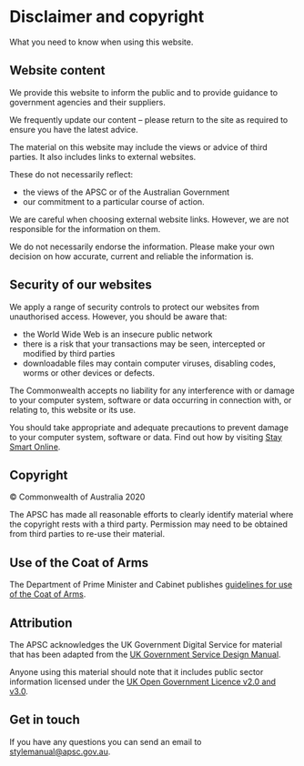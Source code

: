 Disclaimer and copyright
========================

What you need to know when using this website.

Website content
---------------

We provide this website to inform the public and to provide guidance to government agencies and their suppliers.

We frequently update our content – please return to the site as required to ensure you have the latest advice.

The material on this website may include the views or advice of third parties. It also includes links to external websites.

These do not necessarily reflect:

*   the views of the APSC or of the Australian Government
*   our commitment to a particular course of action.

We are careful when choosing external website links. However, we are not responsible for the information on them.

We do not necessarily endorse the information. Please make your own decision on how accurate, current and reliable the information is.

Security of our websites
------------------------

We apply a range of security controls to protect our websites from unauthorised access. However, you should be aware that:

*   the World Wide Web is an insecure public network
*   there is a risk that your transactions may be seen, intercepted or modified by third parties
*   downloadable files may contain computer viruses, disabling codes, worms or other devices or defects.

The Commonwealth accepts no liability for any interference with or damage to your computer system, software or data occurring in connection with, or relating to, this website or its use.

You should take appropriate and adequate precautions to prevent damage to your computer system, software or data. Find out how by visiting [Stay Smart Online](https://www.staysmartonline.gov.au/protect-yourself).

Copyright
---------

© Commonwealth of Australia 2020

The APSC has made all reasonable efforts to clearly identify material where the copyright rests with a third party. Permission may need to be obtained from third parties to re-use their material.

Use of the Coat of Arms
-----------------------

The Department of Prime Minister and Cabinet publishes [guidelines for use of the Coat of Arms](https://www.pmc.gov.au/resource-centre/government/commonwealth-coat-arms-information-and-guidelines).

Attribution
-----------

The APSC acknowledges the UK Government Digital Service for material that has been adapted from the [UK Government Service Design Manual](https://www.gov.uk/service-manual).

Anyone using this material should note that it includes public sector information licensed under the [UK Open Government Licence v2.0 and v3.0](http://www.nationalarchives.gov.uk/doc/open-government-licence/version/3/).

Get in touch
------------

If you have any questions you can send an email to [stylemanual@apsc.gov.au](mailto:stylemanual@apsc.gov.au).